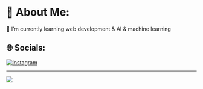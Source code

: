 # 💫 About Me:
🌱 I’m currently learning web development & AI & machine learning<br>


## 🌐 Socials:
[![Instagram](https://img.shields.io/badge/Instagram-%23E4405F.svg?logo=Instagram&logoColor=white)](https://instagram.com/gear_tcz) 

---
[![](https://visitcount.itsvg.in/api?id=macgeargear&icon=0&color=0)](https://visitcount.itsvg.in)

<!-- Proudly created with GPRM ( https://gprm.itsvg.in ) -->
